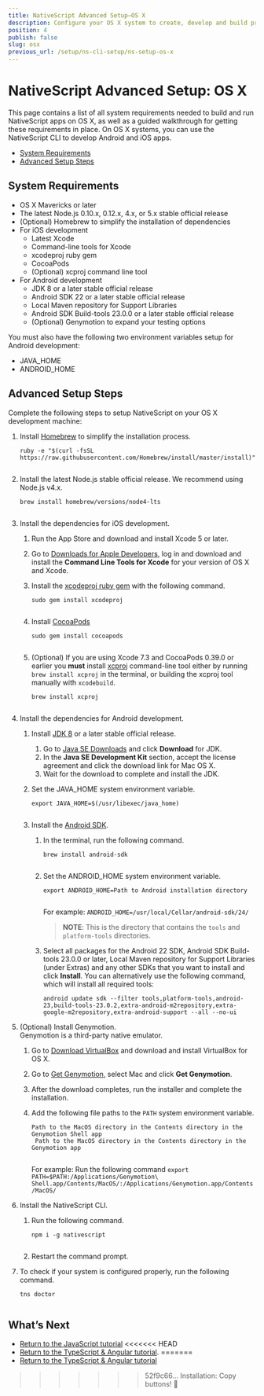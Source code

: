 ```yaml
---
title: NativeScript Advanced Setup—OS X
description: Configure your OS X system to create, develop and build projects locally with NativeScript.
position: 4
publish: false
slug: osx
previous_url: /setup/ns-cli-setup/ns-setup-os-x
---
```


# NativeScript Advanced Setup: OS X

This page contains a list of all system requirements needed to build and run NativeScript apps on OS X, as well as a guided walkthrough for getting these requirements in place. On OS X systems, you can use the NativeScript CLI to develop Android and iOS apps.

* [System Requirements](#system-requirements)
* [Advanced Setup Steps](#advanced-setup-steps)

## System Requirements

* OS X Mavericks or later
* The latest Node.js 0.10.x, 0.12.x, 4.x, or 5.x stable official release
* (Optional) Homebrew to simplify the installation of dependencies
* For iOS development
    * Latest Xcode
    * Command-line tools for Xcode
    * xcodeproj ruby gem
    * CocoaPods
    * (Optional) xcproj command line tool
* For Android development
    * JDK 8 or a later stable official release
    * Android SDK 22 or a later stable official release
    * Local Maven repository for Support Libraries
    * Android SDK Build-tools 23.0.0 or a later stable official release
    * (Optional) Genymotion to expand your testing options

You must also have the following two environment variables setup for Android development:

* JAVA_HOME
* ANDROID_HOME

## Advanced Setup Steps

Complete the following steps to setup NativeScript on your OS X development machine:

1. Install [Homebrew](http://brew.sh) to simplify the installation process.

    <pre class="add-copy-button"><code class="language-terminal">ruby -e "$(curl -fsSL https://raw.githubusercontent.com/Homebrew/install/master/install)"
    </code></pre>

1. Install the latest Node.js stable official release. We recommend using Node.js v4.x.

    <pre class="add-copy-button"><code class="language-terminal">brew install homebrew/versions/node4-lts
    </code></pre>

1. Install the dependencies for iOS development.
    1. Run the App Store and download and install Xcode 5 or later.
    1. Go to [Downloads for Apple Developers](https://developer.apple.com/downloads/index.action), log in and download and install the **Command Line Tools for Xcode** for your version of OS X and Xcode.
    1. Install the [xcodeproj ruby gem](https://rubygems.org/gems/xcodeproj/versions/0.28.2) with the following command.

        <pre class="add-copy-button"><code class="language-terminal">sudo gem install xcodeproj
        </code></pre>

    1. Install [CocoaPods](https://guides.cocoapods.org/using/getting-started.html)

        <pre class="add-copy-button"><code class="language-terminal">sudo gem install cocoapods
        </code></pre>

    1. (Optional) If you are using Xcode 7.3 and CocoaPods 0.39.0 or earlier you **must** install [xcproj](https://github.com/0xced/xcproj#installation) command-line tool either by running `brew install xcproj` in the terminal, or building the xcproj tool manually with `xcodebuild`.

        <pre class="add-copy-button"><code class="language-terminal">brew install xcproj
        </code></pre>

1. Install the dependencies for Android development.
    1. Install [JDK 8](http://www.oracle.com/technetwork/java/javase/downloads/index.html) or a later stable official release.
        1. Go to [Java SE Downloads](http://www.oracle.com/technetwork/java/javase/downloads/index.html) and click **Download** for JDK.
        1. In the **Java SE Development Kit** section, accept the license agreement and click the download link for Mac OS X.
        1. Wait for the download to complete and install the JDK.
    1. Set the JAVA_HOME system environment variable.

        <pre class="add-copy-button"><code class="language-terminal">export JAVA_HOME=$(/usr/libexec/java_home)
        </code></pre>

    1. Install the [Android SDK](http://developer.android.com/sdk/index.html).
        1. In the terminal, run the following command.

            <pre class="add-copy-button"><code class="language-terminal">brew install android-sdk
            </code></pre>

        1. Set the ANDROID_HOME system environment variable.

            <pre><code class="language-terminal">export ANDROID_HOME=Path to Android installation directory
            </code></pre>
            For example: `ANDROID_HOME=/usr/local/Cellar/android-sdk/24/`
            <blockquote><b>NOTE</b>: This is the directory that contains the <code>tools</code> and <code>platform-tools</code> directories.</blockquote>
        1. Select all packages for the Android 22 SDK, Android SDK Build-tools 23.0.0 or later, Local Maven repository for Support Libraries (under Extras) and any other SDKs that you want to install and click **Install**. You can alternatively use the following command, which will install all required tools:

           <pre class="add-copy-button"><code class="language-terminal">android update sdk --filter tools,platform-tools,android-23,build-tools-23.0.2,extra-android-m2repository,extra-google-m2repository,extra-android-support --all --no-ui
           </code></pre>

1. (Optional) Install Genymotion.<br/>Genymotion is a third-party native emulator.
    1. Go to [Download VirtualBox](https://www.virtualbox.org/wiki/Downloads) and download and install VirtualBox for OS X.
    1. Go to [Get Genymotion](https://www.genymotion.com/#!/download), select Mac and click **Get Genymotion**.
    1. After the download completes, run the installer and complete the installation.
    1. Add the following file paths to the `PATH` system environment variable.

        <pre><code class="language-terminal">Path to the MacOS directory in the Contents directory in the Genymotion Shell app
        Path to the MacOS directory in the Contents directory in the Genymotion app
        </code></pre>

        For example: Run the following command `export PATH=$PATH:/Applications/Genymotion\ Shell.app/Contents/MacOS/:/Applications/Genymotion.app/Contents/MacOS/`

1. Install the NativeScript CLI.
    1. Run the following command.

        <pre class="add-copy-button"><code class="language-terminal">npm i -g nativescript
        </code></pre>

    1. Restart the command prompt.

1. To check if your system is configured properly, run the following command.

    <pre class="add-copy-button"><code class="language-terminal">tns doctor
    </code></pre>

## What’s Next

* [Return to the JavaScript tutorial](/tutorial/ng-chapter-1#11-install-nativescript-and-configure-your-environment)
<<<<<<< HEAD
* [Return to the TypeScript & Angular tutorial](/angular/tutorial/ng-chapter-1#11-install-nativescript-and-configure-your-environment).
=======
* [Return to the TypeScript & Angular tutorial](/angular/tutorial/ng-chapter-1#11-install-nativescript-and-configure-your-environment)
>>>>>>> 52f9c66... Installation: Copy buttons! 🍾
